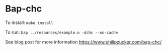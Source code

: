 # Bap-chc
To install:
`make install`

To run:
`bap ../resources/example.o -dchc --no-cache`

See blog post for more information <https://www.philipzucker.com/bap-chc/>
